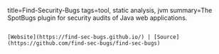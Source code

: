 title=Find-Security-Bugs
tags=tool, static analysis, jvm
summary=The SpotBugs plugin for security audits of Java web applications.
~~~~~~

[Website](https://find-sec-bugs.github.io/) | [Source](https://github.com/find-sec-bugs/find-sec-bugs)

